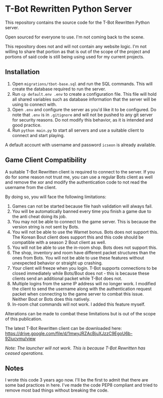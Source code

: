 # T-Bot Rewritten Python Server
This repository contains the source code for the T-Bot Rewritten Python server.

Open sourced for everyone to use. I'm not coming back to the scene.

This repository does not and will not contain any website logic. I'm not willing to share that portion as that is out of the scope of the project and portions of said code is still being using used for my current projects.

## Installation
1. Open `migrations/tbot-base.sql` and run the SQL commands. This will create the database required to run the server.
2. Run `cp default.env .env` to create a configuration file. This file will hold all shared variables such as database information that the server will be using to connect with.
3. Open `.env` and configure the server as you'd like it to be configured. Do note that `.env` is in `.gitignore` and will not be pushed to any git server for security reasons. Do not modify this behavior, as it is intended and good practice.
4. Run `python main.py` to start all servers and use a suitable client to connect and start playing.

A default account with username and password `icseon` is already available.

## Game Client Compatibility
A suitable T-Bot Rewritten client is required to connect to the server. If you do for some reason not trust me, you can use a regular Bots client as well and remove the xor and modify the authentication code to not read the username from the client.

By doing so, you will face the following limitations:
1. Games can not be started because file hash validation will always fail.
2. You will be automatically banned every time you finish a game due to the anti cheat doing its job.
3. You may not be able to connect to the game server. This is because the version string is not sent by Bots.
4. You will not be able to use the Warnet bonus. Bots does not support this. The Korean Bout client does support this and this code should be compatible with a season 2 Bout client as well.
5. You will not be able to use the in-room shop. Bots does not support this.
6. The shop, inventory and room have different packet structures than the ones from Bots. You will not be able to use these features without unexpected behavior or straight up crashing.
7. Your client will freeze when you login. T-Bot supports connections to be closed immediately while Bots/Bout does not - this is because these clients send an additional packet while T-Bot does not.
8. Multiple logins from the same IP address will no longer work. I modified the client to send the username along with the authentication request packet when connecting to the game server to combat this issue. Neither Bout or Bots does this natively.
9. In-room chat commands will not work. I added this feature myself.

Alterations can be made to combat these limitations but is out of the scope of this publication.

The latest T-Bot Rewritten client can be downloaded here: https://drive.google.com/file/d/1mwyJRZAcBjuXJzzC9EgoU6b-92iucymu/view

_Note: The launcher will not work. This is because T-Bot Rewritten has ceased operations._

## Notes
I wrote this code 3 years ago now. I'll be the first to admit that there are some bad practices in here. I've made the code PEP8 compliant and tried to remove most bad things without breaking the code.
